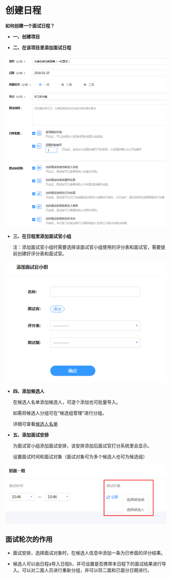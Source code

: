 # 创建日程 #

**如何创建一个面试日程？**

- **一、创建项目**

- **二、在该项目里添加面试日程**

![PNG](image/p2-1.png)

- **三、在日程里添加面试官小组**

    注：添加面试官小组时需要选择该面试官小组使用的评分表和面试官，需要提前创建好评分表和面试官。

![PNG](image/p2-2.png)

- **四、添加候选人**
    
    在候选人名单添加候选人，可逐个添加也可批量导入。
    
    如需将候选人分组可在“候选组管理”进行分组。
    
    详细可查看[候选人名单](http://help.ezinterview.org/docs/project3.html "候选人名单")

- **五、添加面试安排**
    
    为面试官小组添加面试安排，该安排添加后面试官打分系统里会显示。
    
    设置面试时间和面试对象（面试对象可为多个候选人也可为候选组）

![PNG](image/p2-3.png)

## 面试轮次的作用 ##

- 面试安排，选择面试对象时，在候选人信息中添加一条为已参面的评分结果。

- 候选人可以由日程a导入日程b，并可设置是否携带本日程下的面试结果进行导入。可以对二面人员进行重新分组，并可以将二面和已面分日期进行。
